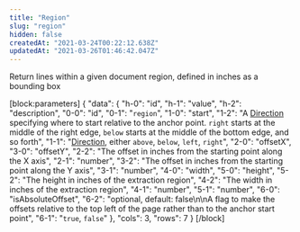 ```yaml
---
title: "Region"
slug: "region"
hidden: false
createdAt: "2021-03-24T00:22:12.638Z"
updatedAt: "2021-03-26T01:46:42.047Z"
---
```

Return lines within a given document region, defined in inches as a bounding box

[block:parameters]
{
  "data": {
    "h-0": "id",
    "h-1": "value",
    "h-2": "description",
    "0-0": "id",
    "0-1": "`region`",
    "1-0": "start",
    "1-2": "A [Direction](ref:direction)  specifying where to start relative to the anchor point. `right` starts at the middle of the right edge, `below` starts at the middle of the bottom edge, and so forth",
    "1-1": "[Direction](ref:direction), either `above`, `below`, `left`, `right`",
    "2-0": "offsetX",
    "3-0": "offsetY",
    "2-2": "The offset in inches from the starting point along the X axis",
    "2-1": "number",
    "3-2": "The offset in inches from the starting point along the Y axis",
    "3-1": "number",
    "4-0": "width",
    "5-0": "height",
    "5-2": "The height in inches of the extraction region",
    "4-2": "The width in inches of the extraction region",
    "4-1": "number",
    "5-1": "number",
    "6-0": "isAbsoluteOffset",
    "6-2": "optional, default: false\n\nA flag to make the offsets relative to the top left of the page rather than to the anchor start point",
    "6-1": "`true`, `false`"
  },
  "cols": 3,
  "rows": 7
}
[/block]